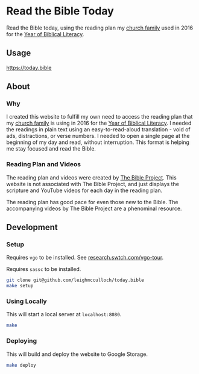 # Read the Bible Today

Read the Bible today, using the reading plan my <a href="http://realitysf.com">church family</a> used in 2016 for the <a href="http://bible.realitysf.com">Year of Biblical Literacy</a>.

## Usage

https://today.bible

## About

### Why
I created this website to fulfill my own need to access the reading plan that my <a href="http://realitysf.com">church family</a> is using in 2016 for the <a href="http://bible.realitysf.com">Year of Biblical Literacy</a>. I needed the readings in plain text using an easy-to-read-aloud translation - void of ads, distractions, or verse numbers. I needed to open a single page at the beginning of my day and read, without interruption. This format is helping me stay focused and read the Bible.

### Reading Plan and Videos
The reading plan and videos were created by <a href="http://thebibleproject.tumblr.com/readscripture">The Bible Project</a>. This website is not associated with The Bible Project, and just displays the scripture and YouTube videos for each day in the reading plan.

The reading plan has good pace for even those new to the Bible. The accompanying videos by The Bible Project are a phenominal resource.

## Development

### Setup

Requires `vgo` to be installed. See [research.swtch.com/vgo-tour](https://research.swtch.com/vgo-tour).

Requires `sassc` to be installed.

```bash
git clone git@github.com/leighmcculloch/today.bible
make setup
```

### Using Locally

This will start a local server at `localhost:8080`.

```bash
make
```

### Deploying

This will build and deploy the website to Google Storage.

```bash
make deploy
```
